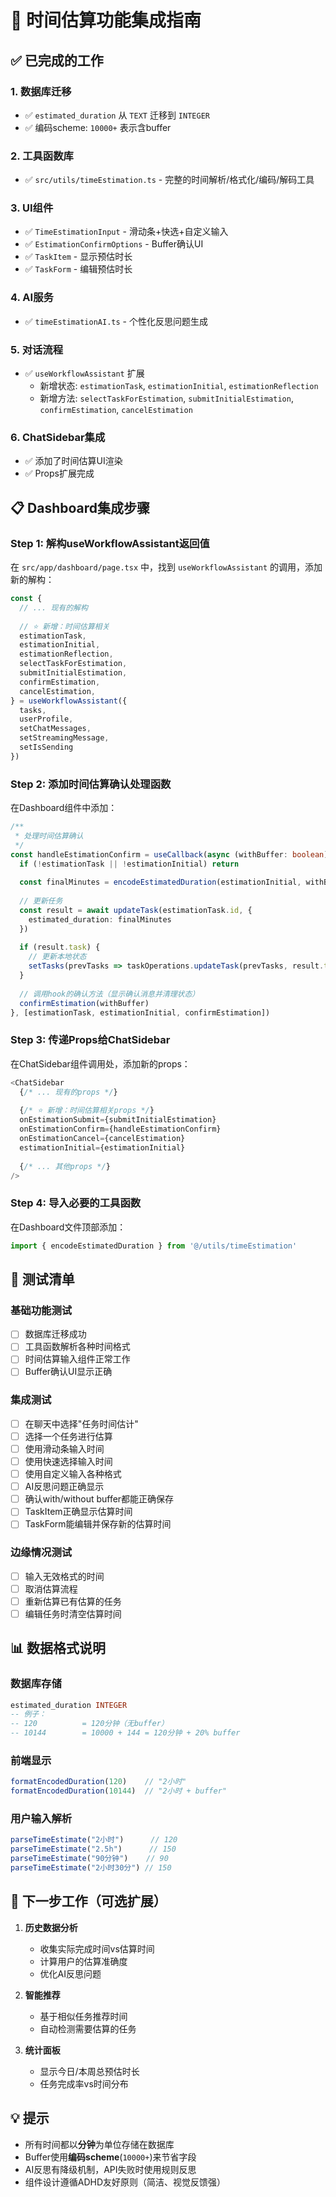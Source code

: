 # 🎯 时间估算功能集成指南

## ✅ 已完成的工作

### 1. 数据库迁移
- ✅ `estimated_duration` 从 `TEXT` 迁移到 `INTEGER`
- ✅ 编码scheme: `10000+` 表示含buffer

### 2. 工具函数库
- ✅ `src/utils/timeEstimation.ts` - 完整的时间解析/格式化/编码/解码工具

### 3. UI组件
- ✅ `TimeEstimationInput` - 滑动条+快选+自定义输入
- ✅ `EstimationConfirmOptions` - Buffer确认UI
- ✅ `TaskItem` - 显示预估时长
- ✅ `TaskForm` - 编辑预估时长

### 4. AI服务
- ✅ `timeEstimationAI.ts` - 个性化反思问题生成

### 5. 对话流程
- ✅ `useWorkflowAssistant` 扩展
  - 新增状态: `estimationTask`, `estimationInitial`, `estimationReflection`
  - 新增方法: `selectTaskForEstimation`, `submitInitialEstimation`, `confirmEstimation`, `cancelEstimation`

### 6. ChatSidebar集成
- ✅ 添加了时间估算UI渲染
- ✅ Props扩展完成

## 📋 Dashboard集成步骤

### Step 1: 解构useWorkflowAssistant返回值

在 `src/app/dashboard/page.tsx` 中，找到 `useWorkflowAssistant` 的调用，添加新的解构：

```typescript
const {
  // ... 现有的解构
  
  // ⭐ 新增：时间估算相关
  estimationTask,
  estimationInitial,
  estimationReflection,
  selectTaskForEstimation,
  submitInitialEstimation,
  confirmEstimation,
  cancelEstimation,
} = useWorkflowAssistant({
  tasks,
  userProfile,
  setChatMessages,
  setStreamingMessage,
  setIsSending
})
```

### Step 2: 添加时间估算确认处理函数

在Dashboard组件中添加：

```typescript
/**
 * 处理时间估算确认
 */
const handleEstimationConfirm = useCallback(async (withBuffer: boolean) => {
  if (!estimationTask || !estimationInitial) return
  
  const finalMinutes = encodeEstimatedDuration(estimationInitial, withBuffer)
  
  // 更新任务
  const result = await updateTask(estimationTask.id, {
    estimated_duration: finalMinutes
  })
  
  if (result.task) {
    // 更新本地状态
    setTasks(prevTasks => taskOperations.updateTask(prevTasks, result.task!))
  }
  
  // 调用hook的确认方法（显示确认消息并清理状态）
  confirmEstimation(withBuffer)
}, [estimationTask, estimationInitial, confirmEstimation])
```

### Step 3: 传递Props给ChatSidebar

在ChatSidebar组件调用处，添加新的props：

```typescript
<ChatSidebar
  {/* ... 现有的props */}
  
  {/* ⭐ 新增：时间估算相关props */}
  onEstimationSubmit={submitInitialEstimation}
  onEstimationConfirm={handleEstimationConfirm}
  onEstimationCancel={cancelEstimation}
  estimationInitial={estimationInitial}
  
  {/* ... 其他props */}
/>
```

### Step 4: 导入必要的工具函数

在Dashboard文件顶部添加：

```typescript
import { encodeEstimatedDuration } from '@/utils/timeEstimation'
```

## 🧪 测试清单

### 基础功能测试
- [ ] 数据库迁移成功
- [ ] 工具函数解析各种时间格式
- [ ] 时间估算输入组件正常工作
- [ ] Buffer确认UI显示正确

### 集成测试
- [ ] 在聊天中选择"任务时间估计"
- [ ] 选择一个任务进行估算
- [ ] 使用滑动条输入时间
- [ ] 使用快速选择输入时间
- [ ] 使用自定义输入各种格式
- [ ] AI反思问题正确显示
- [ ] 确认with/without buffer都能正确保存
- [ ] TaskItem正确显示估算时间
- [ ] TaskForm能编辑并保存新的估算时间

### 边缘情况测试
- [ ] 输入无效格式的时间
- [ ] 取消估算流程
- [ ] 重新估算已有估算的任务
- [ ] 编辑任务时清空估算时间

## 📊 数据格式说明

### 数据库存储
```sql
estimated_duration INTEGER
-- 例子：
-- 120          = 120分钟（无buffer）
-- 10144        = 10000 + 144 = 120分钟 + 20% buffer
```

### 前端显示
```typescript
formatEncodedDuration(120)    // "2小时"
formatEncodedDuration(10144)  // "2小时 + buffer"
```

### 用户输入解析
```typescript
parseTimeEstimate("2小时")      // 120
parseTimeEstimate("2.5h")      // 150
parseTimeEstimate("90分钟")    // 90
parseTimeEstimate("2小时30分") // 150
```

## 🚀 下一步工作（可选扩展）

1. **历史数据分析**
   - 收集实际完成时间vs估算时间
   - 计算用户的估算准确度
   - 优化AI反思问题

2. **智能推荐**
   - 基于相似任务推荐时间
   - 自动检测需要估算的任务

3. **统计面板**
   - 显示今日/本周总预估时长
   - 任务完成率vs时间分布

## 💡 提示

- 所有时间都以**分钟**为单位存储在数据库
- Buffer使用**编码scheme**(`10000+`)来节省字段
- AI反思有降级机制，API失败时使用规则反思
- 组件设计遵循ADHD友好原则（简洁、视觉反馈强）










